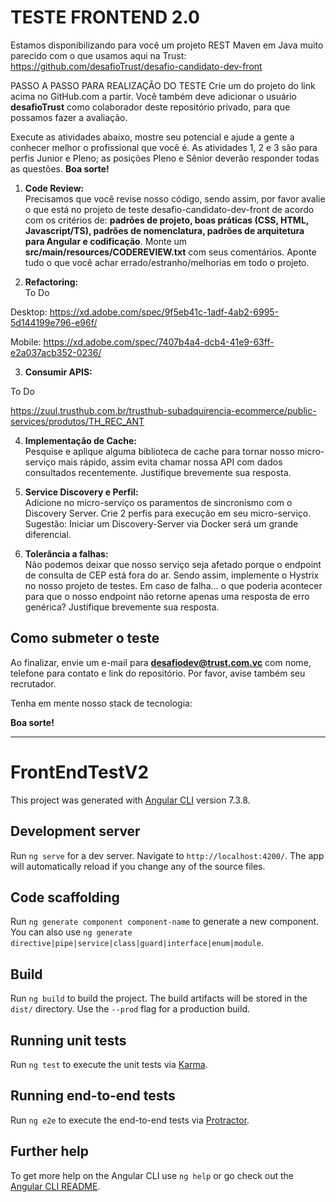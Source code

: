 # TESTE FRONTEND 2.0

Estamos disponibilizando para você um projeto REST Maven em Java muito parecido com o que usamos aqui na Trust:  https://github.com/desafioTrust/desafio-candidato-dev-front

PASSO A PASSO PARA REALIZAÇÃO DO TESTE
Crie um do projeto do link acima no GitHub.com a partir. Você também deve adicionar o usuário **desafioTrust** como colaborador deste repositório privado, para que possamos fazer a avaliação.

Execute as atividades abaixo, mostre seu potencial e ajude a gente a conhecer melhor o profissional que você é. As atividades 1, 2 e 3 são para perfis Junior e Pleno; as posições Pleno e Sênior deverão responder todas as questões. **Boa sorte!**

1) **Code Review:** <br/>
Precisamos que você revise nosso código, sendo assim, por favor avalie o que está no projeto de teste desafio-candidato-dev-front de acordo com os critérios de: **padrões de projeto, boas práticas (CSS, HTML, Javascript/TS), padrões de nomenclatura, padrões de arquitetura para Angular e codificação**. Monte um **src/main/resources/CODEREVIEW.txt** com seus comentários. Aponte tudo o que você achar errado/estranho/melhorias em todo o projeto.

2) **Refactoring:**<br />
To Do

Desktop: https://xd.adobe.com/spec/9f5eb41c-1adf-4ab2-6995-5d144199e796-e96f/

Mobile: https://xd.adobe.com/spec/7407b4a4-dcb4-41e9-63ff-e2a037acb352-0236/


3) **Consumir APIS:**<br />

To Do

https://zuul.trusthub.com.br/trusthub-subadquirencia-ecommerce/public-services/produtos/TH_REC_ANT


4) **Implementação de Cache:**<br />
Pesquise e aplique alguma biblioteca de cache para tornar nosso micro-serviço mais rápido,  assim evita chamar nossa API com dados consultados recentemente. Justifique brevemente sua resposta.

5) **Service Discovery e Perfil:**<br />
Adicione no micro-serviço os paramentos de sincronismo com o Discovery Server.
Crie 2 perfis para execução em seu micro-serviço.
Sugestão: Iniciar um Discovery-Server via Docker será um grande diferencial.

6) **Tolerância a falhas:**<br />
Não podemos deixar que nosso serviço seja afetado porque o endpoint de consulta de CEP está fora do ar. Sendo assim, implemente o Hystrix no nosso projeto de testes.
Em caso de falha... o que poderia acontecer para que o nosso endpoint não retorne apenas uma resposta de erro genérica? Justifique brevemente sua resposta.


## Como submeter o teste

Ao finalizar, envie um e-mail para **desafiodev@trust.com.vc** com nome, telefone para contato e link do repositório. Por favor, avise também seu recrutador.

Tenha em mente nosso stack de tecnologia:



**Boa sorte!**





-------------------------------------------------------------------------------------------------------------
# FrontEndTestV2

This project was generated with [Angular CLI](https://github.com/angular/angular-cli) version 7.3.8.

## Development server

Run `ng serve` for a dev server. Navigate to `http://localhost:4200/`. The app will automatically reload if you change any of the source files.

## Code scaffolding

Run `ng generate component component-name` to generate a new component. You can also use `ng generate directive|pipe|service|class|guard|interface|enum|module`.

## Build

Run `ng build` to build the project. The build artifacts will be stored in the `dist/` directory. Use the `--prod` flag for a production build.

## Running unit tests

Run `ng test` to execute the unit tests via [Karma](https://karma-runner.github.io).

## Running end-to-end tests

Run `ng e2e` to execute the end-to-end tests via [Protractor](http://www.protractortest.org/).

## Further help

To get more help on the Angular CLI use `ng help` or go check out the [Angular CLI README](https://github.com/angular/angular-cli/blob/master/README.md).

